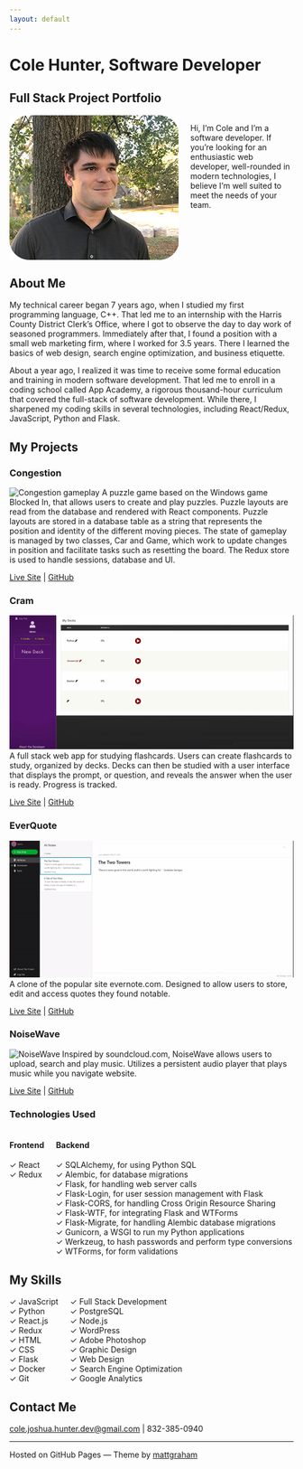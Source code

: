```yaml
---
layout: default
---
```


# Cole Hunter, Software Developer

## Full Stack Project Portfolio
<div class='columns'>
<img src='/readme-resources/cole.png'>
<p class='larger-font'>
Hi, I’m Cole and I’m a software developer.
If you’re looking for an enthusiastic web developer, well-rounded in modern technologies, I believe I’m well suited to meet the needs of your team.
</p>
</div>



## About Me
My technical career began 7 years ago, when I studied my first programming language, C++. That led me to an internship with the Harris County District Clerk’s Office, where I got to observe the day to day work of seasoned programmers. Immediately after that, I found a position with a small web marketing firm, where I worked for 3.5 years. There I learned the basics of web design, search engine optimization, and business etiquette.

About a year ago, I realized it was time to receive some formal education and training in modern software development. That led me to enroll in a coding school called App Academy, a rigorous thousand-hour curriculum that covered the full-stack of software development. While there, I sharpened my coding skills in several technologies, including React/Redux, JavaScript, Python and Flask.

## My Projects
### Congestion
![Congestion gameplay](/readme-resources/congestion-demo-1.gif)
A puzzle game based on the Windows game Blocked In, that allows users to create and play puzzles.
Puzzle layouts are read from the database and rendered with React components.
Puzzle layouts are stored in a database table as a string that represents the position and identity of the different moving pieces.
The state of gameplay is managed by two classes, Car and Game, which work to update changes in position and facilitate tasks such as resetting the board.
The Redux store is used to handle sessions, database and UI.

[Live Site](https://congestion-puzzle.herokuapp.com/) | [GitHub](https://github.com/chunter3311/congestion)

### Cram
![Cram](/readme-resources/cram-demo.gif)
A full stack web app for studying flashcards. Users can create flashcards to study, organized by decks. Decks can then be studied with a user interface that displays the prompt, or question, and reveals the answer when the user is ready. Progress is tracked.

[Live Site](https://cram-flashcards.herokuapp.com/) | [GitHub](https://github.com/chunter3311/cram)

### EverQuote
![EverQuote](/readme-resources/everquote-demo.gif)
A clone of the popular site evernote.com. Designed to allow users to store, edit and access quotes they found notable.

[Live Site](https://everquote.herokuapp.com/) | [GitHub](https://github.com/djwilki/EverQuote)

### NoiseWave
![NoiseWave](/readme-resources/noisewave-demo.gif)
Inspired by soundcloud.com, NoiseWave allows users to upload, search and play music. Utilizes a persistent audio player that plays music while you navigate website.

[Live Site](https://noisewave.herokuapp.com/) | [GitHub](https://github.com/DaedalusG/NoiseWave)

### Technologies Used
<div class='columns'>
    <div class='skills'>
        <h4>Frontend</h4>
        <div class='skill'><span>✓</span> React</div>
        <div class='skill'><span>✓</span> Redux</div>
    </div>
    <div class='skills'>
        <h4>Backend</h4>
        <div class='skill'><span>✓</span> SQLAlchemy, for using Python SQL</div>
        <div class='skill'><span>✓</span> Alembic, for database migrations</div>
        <div class='skill'><span>✓</span> Flask, for handling web server calls</div>
        <div class='skill'><span>✓</span> Flask-Login, for user session management with Flask</div>
        <div class='skill'><span>✓</span> Flask-CORS, for handling Cross Origin Resource Sharing</div>
        <div class='skill'><span>✓</span> Flask-WTF, for integrating Flask and WTForms</div>
        <div class='skill'><span>✓</span> Flask-Migrate, for handling Alembic database migrations</div>
        <div class='skill'><span>✓</span> Gunicorn, a WSGI to run my Python applications</div>
        <div class='skill'><span>✓</span> Werkzeug, to hash passwords and perform type conversions</div>
        <div class='skill'><span>✓</span> WTForms, for form validations</div>
    </div>
</div>

## My Skills
<div class='columns'>
<div class='skills'>
<div class='skill'><span>✓</span> JavaScript</div>
<div class='skill'><span>✓</span> Python</div>
<div class='skill'><span>✓</span> React.js</div>
<div class='skill'><span>✓</span> Redux</div>
<div class='skill'><span>✓</span> HTML</div>
<div class='skill'><span>✓</span> CSS</div>
<div class='skill'><span>✓</span> Flask</div>
<div class='skill'><span>✓</span> Docker</div>
<div class='skill'><span>✓</span> Git</div>
</div>
<div class='skills'>
<div class='skill'><span>✓</span> Full Stack Development</div>
<div class='skill'><span>✓</span> PostgreSQL</div>
<div class='skill'><span>✓</span> Node.js</div>
<div class='skill'><span>✓</span> WordPress</div>
<div class='skill'><span>✓</span> Adobe Photoshop</div>
<div class='skill'><span>✓</span> Graphic Design</div>
<div class='skill'><span>✓</span> Web Design</div>
<div class='skill'><span>✓</span> Search Engine Optimization</div>
<div class='skill'><span>✓</span> Google Analytics</div>
</div>
</div>



## Contact Me
cole.joshua.hunter.dev@gmail.com | 832-385-0940

* * *
Hosted on GitHub Pages — Theme by [mattgraham](https://twitter.com/michigangraham)
